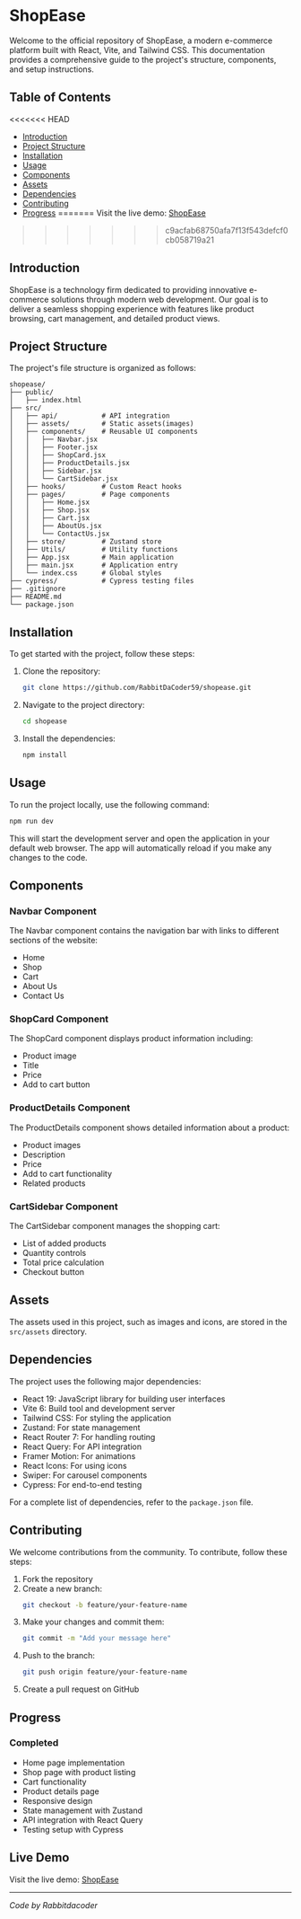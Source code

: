 # ShopEase

Welcome to the official repository of ShopEase, a modern e-commerce platform built with React, Vite, and Tailwind CSS. This documentation provides a comprehensive guide to the project's structure, components, and setup instructions.

## Table of Contents

<<<<<<< HEAD
- [Introduction](#introduction)
- [Project Structure](#project-structure)
- [Installation](#installation)
- [Usage](#usage)
- [Components](#components)
- [Assets](#assets)
- [Dependencies](#dependencies)
- [Contributing](#contributing)
- [Progress](#progress)
=======
Visit the live demo: [ShopEase](https://shopease-green.vercel.app)
>>>>>>> c9acfab68750afa7f13f543defcf0cb058719a21

## Introduction

ShopEase is a technology firm dedicated to providing innovative e-commerce solutions through modern web development. Our goal is to deliver a seamless shopping experience with features like product browsing, cart management, and detailed product views.

## Project Structure

The project's file structure is organized as follows:

```
shopease/
├── public/
│   ├── index.html
├── src/
│   ├── api/           # API integration
│   ├── assets/        # Static assets(images)
│   ├── components/    # Reusable UI components
│   │   ├── Navbar.jsx
│   │   ├── Footer.jsx
│   │   ├── ShopCard.jsx
│   │   ├── ProductDetails.jsx
│   │   ├── Sidebar.jsx
│   │   └── CartSidebar.jsx
│   ├── hooks/         # Custom React hooks
│   ├── pages/         # Page components
│   │   ├── Home.jsx
│   │   ├── Shop.jsx
│   │   ├── Cart.jsx
│   │   ├── AboutUs.jsx
│   │   └── ContactUs.jsx
│   ├── store/         # Zustand store
│   ├── Utils/         # Utility functions
│   ├── App.jsx        # Main application
│   ├── main.jsx       # Application entry
│   └── index.css      # Global styles
├── cypress/           # Cypress testing files
├── .gitignore
├── README.md
└── package.json
```

## Installation

To get started with the project, follow these steps:

1. Clone the repository:

   ```bash
   git clone https://github.com/RabbitDaCoder59/shopease.git
   ```

2. Navigate to the project directory:

   ```bash
   cd shopease
   ```

3. Install the dependencies:
   ```bash
   npm install
   ```

## Usage

To run the project locally, use the following command:

```bash
npm run dev
```

This will start the development server and open the application in your default web browser. The app will automatically reload if you make any changes to the code.

## Components

### Navbar Component

The Navbar component contains the navigation bar with links to different sections of the website:

- Home
- Shop
- Cart
- About Us
- Contact Us

### ShopCard Component

The ShopCard component displays product information including:

- Product image
- Title
- Price
- Add to cart button

### ProductDetails Component

The ProductDetails component shows detailed information about a product:

- Product images
- Description
- Price
- Add to cart functionality
- Related products

### CartSidebar Component

The CartSidebar component manages the shopping cart:

- List of added products
- Quantity controls
- Total price calculation
- Checkout button

## Assets

The assets used in this project, such as images and icons, are stored in the `src/assets` directory.

## Dependencies

The project uses the following major dependencies:

- React 19: JavaScript library for building user interfaces
- Vite 6: Build tool and development server
- Tailwind CSS: For styling the application
- Zustand: For state management
- React Router 7: For handling routing
- React Query: For API integration
- Framer Motion: For animations
- React Icons: For using icons
- Swiper: For carousel components
- Cypress: For end-to-end testing

For a complete list of dependencies, refer to the `package.json` file.

## Contributing

We welcome contributions from the community. To contribute, follow these steps:

1. Fork the repository
2. Create a new branch:
   ```bash
   git checkout -b feature/your-feature-name
   ```
3. Make your changes and commit them:
   ```bash
   git commit -m "Add your message here"
   ```
4. Push to the branch:
   ```bash
   git push origin feature/your-feature-name
   ```
5. Create a pull request on GitHub

## Progress

### Completed

- Home page implementation
- Shop page with product listing
- Cart functionality
- Product details page
- Responsive design
- State management with Zustand
- API integration with React Query
- Testing setup with Cypress

## Live Demo

Visit the live demo: [ShopEase](https://shopease-green.vercel.app)

---

_Code by Rabbitdacoder_
